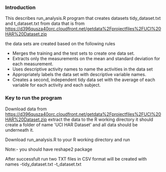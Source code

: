### Introduction

This describes run_analysis.R program that creates datasets tidy_dataset.txt
and t_dataset.txt from data that is from 
https://d396qusza40orc.cloudfront.net/getdata%2Fprojectfiles%2FUCI%20HAR%20Dataset.zip

the data sets are created based on the following rules
  - Merges the training and the test sets to create one data set.
  - Extracts only the measurements on the mean and standard deviation for each measurement. 
  - Uses descriptive activity names to name the activities in the data set
  - Appropriately labels the data set with descriptive variable names. 
  - Creates a second, independent tidy data set with the average of each variable for each activity and each subject. 

### Key to run the program


Download data from https://d396qusza40orc.cloudfront.net/getdata%2Fprojectfiles%2FUCI%20HAR%20Dataset.zip
extract the data to the R working directory it should create a folder of name 'UCI HAR Dataset' and all data should 
be underneath it.

Download run_analysis.R to your R working directory and run

Note:- you should have reshape2 package

After successfult run two TXT files in CSV format will be created with names
-tidy_dataset.txt
-t_dataset.txt
